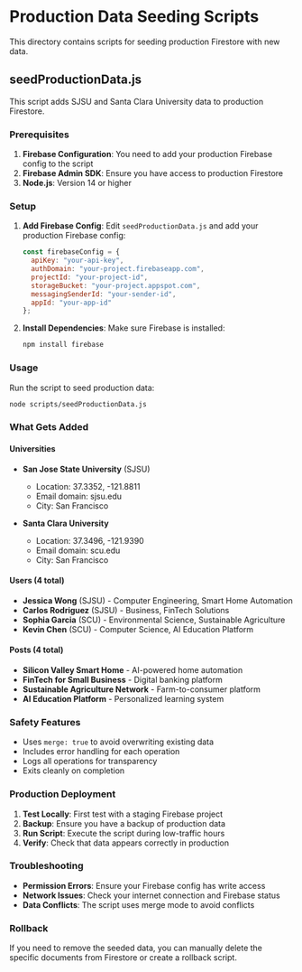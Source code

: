 # Production Data Seeding Scripts

This directory contains scripts for seeding production Firestore with new data.

## seedProductionData.js

This script adds SJSU and Santa Clara University data to production Firestore.

### Prerequisites

1. **Firebase Configuration**: You need to add your production Firebase config to the script
2. **Firebase Admin SDK**: Ensure you have access to production Firestore
3. **Node.js**: Version 14 or higher

### Setup

1. **Add Firebase Config**: Edit `seedProductionData.js` and add your production Firebase config:
   ```javascript
   const firebaseConfig = {
     apiKey: "your-api-key",
     authDomain: "your-project.firebaseapp.com",
     projectId: "your-project-id",
     storageBucket: "your-project.appspot.com",
     messagingSenderId: "your-sender-id",
     appId: "your-app-id"
   };
   ```

2. **Install Dependencies**: Make sure Firebase is installed:
   ```bash
   npm install firebase
   ```

### Usage

Run the script to seed production data:

```bash
node scripts/seedProductionData.js
```

### What Gets Added

#### Universities
- **San Jose State University** (SJSU)
  - Location: 37.3352, -121.8811
  - Email domain: sjsu.edu
  - City: San Francisco

- **Santa Clara University**
  - Location: 37.3496, -121.9390
  - Email domain: scu.edu
  - City: San Francisco

#### Users (4 total)
- **Jessica Wong** (SJSU) - Computer Engineering, Smart Home Automation
- **Carlos Rodriguez** (SJSU) - Business, FinTech Solutions
- **Sophia Garcia** (SCU) - Environmental Science, Sustainable Agriculture
- **Kevin Chen** (SCU) - Computer Science, AI Education Platform

#### Posts (4 total)
- **Silicon Valley Smart Home** - AI-powered home automation
- **FinTech for Small Business** - Digital banking platform
- **Sustainable Agriculture Network** - Farm-to-consumer platform
- **AI Education Platform** - Personalized learning system

### Safety Features

- Uses `merge: true` to avoid overwriting existing data
- Includes error handling for each operation
- Logs all operations for transparency
- Exits cleanly on completion

### Production Deployment

1. **Test Locally**: First test with a staging Firebase project
2. **Backup**: Ensure you have a backup of production data
3. **Run Script**: Execute the script during low-traffic hours
4. **Verify**: Check that data appears correctly in production

### Troubleshooting

- **Permission Errors**: Ensure your Firebase config has write access
- **Network Issues**: Check your internet connection and Firebase status
- **Data Conflicts**: The script uses merge mode to avoid conflicts

### Rollback

If you need to remove the seeded data, you can manually delete the specific documents from Firestore or create a rollback script.
